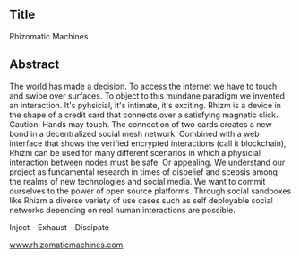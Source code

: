 ## Title

Rhizomatic Machines

## Abstract

The world has made a decision. To access the internet we have to touch and swipe over surfaces. To object to this mundane paradigm we invented an interaction. It's pyhsicial, it's intimate, it's exciting. Rhizm is a device in the shape of a credit card that connects over a satisfying magnetic click. Caution: Hands may touch. The connection of two cards creates a new bond in a decentralized social mesh network. Combined with a web interface that shows the verified encrypted interactions (call it blockchain), Rhizm can be used for many different scenarios in which a physicial interaction between nodes must be safe. Or appealing. We understand our project as fundamental research in times of disbelief and scepsis among the realms of new technologies and social media. We want to commit ourselves to the power of open source platforms. Through social sandboxes like Rhizm a diverse variety of use cases such as self deployable social networks depending on real human interactions are possible.

Inject - Exhaust - Dissipate

www.rhizomaticmachines.com
